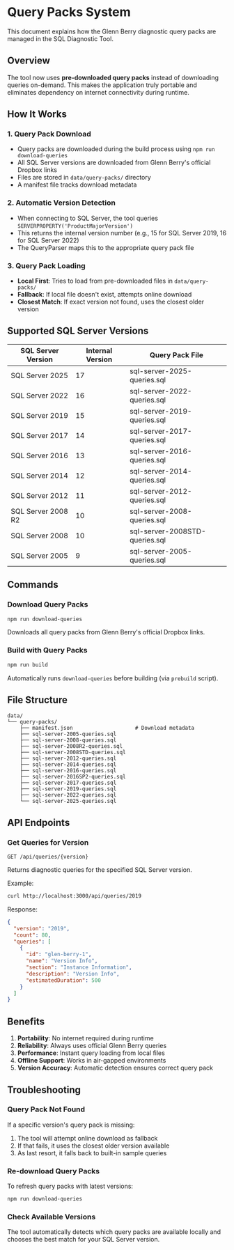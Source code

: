 # Query Packs System

This document explains how the Glenn Berry diagnostic query packs are managed in the SQL Diagnostic Tool.

## Overview

The tool now uses **pre-downloaded query packs** instead of downloading queries on-demand. This makes the application truly portable and eliminates dependency on internet connectivity during runtime.

## How It Works

### 1. Query Pack Download
- Query packs are downloaded during the build process using `npm run download-queries`
- All SQL Server versions are downloaded from Glenn Berry's official Dropbox links
- Files are stored in `data/query-packs/` directory
- A manifest file tracks download metadata

### 2. Automatic Version Detection
- When connecting to SQL Server, the tool queries `SERVERPROPERTY('ProductMajorVersion')`
- This returns the internal version number (e.g., 15 for SQL Server 2019, 16 for SQL Server 2022)
- The QueryParser maps this to the appropriate query pack file

### 3. Query Pack Loading
- **Local First**: Tries to load from pre-downloaded files in `data/query-packs/`
- **Fallback**: If local file doesn't exist, attempts online download
- **Closest Match**: If exact version not found, uses the closest older version

## Supported SQL Server Versions

| SQL Server Version | Internal Version | Query Pack File |
|-------------------|------------------|-----------------|
| SQL Server 2025   | 17               | sql-server-2025-queries.sql |
| SQL Server 2022   | 16               | sql-server-2022-queries.sql |
| SQL Server 2019   | 15               | sql-server-2019-queries.sql |
| SQL Server 2017   | 14               | sql-server-2017-queries.sql |
| SQL Server 2016   | 13               | sql-server-2016-queries.sql |
| SQL Server 2014   | 12               | sql-server-2014-queries.sql |
| SQL Server 2012   | 11               | sql-server-2012-queries.sql |
| SQL Server 2008 R2| 10               | sql-server-2008-queries.sql |
| SQL Server 2008   | 10               | sql-server-2008STD-queries.sql |
| SQL Server 2005   | 9                | sql-server-2005-queries.sql |

## Commands

### Download Query Packs
```bash
npm run download-queries
```
Downloads all query packs from Glenn Berry's official Dropbox links.

### Build with Query Packs
```bash
npm run build
```
Automatically runs `download-queries` before building (via `prebuild` script).

## File Structure

```
data/
└── query-packs/
    ├── manifest.json                    # Download metadata
    ├── sql-server-2005-queries.sql
    ├── sql-server-2008-queries.sql
    ├── sql-server-2008R2-queries.sql
    ├── sql-server-2008STD-queries.sql
    ├── sql-server-2012-queries.sql
    ├── sql-server-2014-queries.sql
    ├── sql-server-2016-queries.sql
    ├── sql-server-2016SP2-queries.sql
    ├── sql-server-2017-queries.sql
    ├── sql-server-2019-queries.sql
    ├── sql-server-2022-queries.sql
    └── sql-server-2025-queries.sql
```

## API Endpoints

### Get Queries for Version
```
GET /api/queries/{version}
```
Returns diagnostic queries for the specified SQL Server version.

Example:
```bash
curl http://localhost:3000/api/queries/2019
```

Response:
```json
{
  "version": "2019",
  "count": 80,
  "queries": [
    {
      "id": "glen-berry-1",
      "name": "Version Info",
      "section": "Instance Information",
      "description": "Version Info",
      "estimatedDuration": 500
    }
  ]
}
```

## Benefits

1. **Portability**: No internet required during runtime
2. **Reliability**: Always uses official Glenn Berry queries
3. **Performance**: Instant query loading from local files
4. **Offline Support**: Works in air-gapped environments
5. **Version Accuracy**: Automatic detection ensures correct query pack

## Troubleshooting

### Query Pack Not Found
If a specific version's query pack is missing:
1. The tool will attempt online download as fallback
2. If that fails, it uses the closest older version available
3. As last resort, it falls back to built-in sample queries

### Re-download Query Packs
To refresh query packs with latest versions:
```bash
npm run download-queries
```

### Check Available Versions
The tool automatically detects which query packs are available locally and chooses the best match for your SQL Server version.

